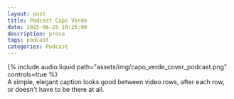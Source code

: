 ```yaml
---
layout: post
title: Podcast Capo Verde
date: 2025-06-25 10:25:00
description: prova
tags: podcast
categories: Podcast
---
```



  <div class="row mt-3">
    <div class="col-sm mt-3 mt-md-0">
        {% include audio.liquid path="assets/img/capo_verde_cover_podcast.png" controls=true %}
    </div>

</div>
<div class="caption">
    A simple, elegant caption looks good between video rows, after each row, or doesn't have to be there at all.
</div>

